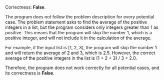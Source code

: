 Correctness: **False**.

The program does not follow the problem description for every potential case. The problem statement asks to find the average of the positive integers in a list, but the program considers only integers greater than 1 as positive. This means that the program will skip the number 1, which is a positive integer, and will not include it in the calculation of the average.

For example, if the input list is [1, 2, 3], the program will skip the number 1 and will return the average of 2 and 3, which is 2.5. However, the correct average of the positive integers in the list is (1 + 2 + 3) / 3 = 2.0.

Therefore, the program does not work correctly for all potential cases, and its correctness is **False**.